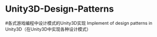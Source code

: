 # Unity3D-Design-Patterns
#各式游戏编程中设计模式的Unity3D实现
Implement of design patterns in Unity3D（在Unity3D中实现各种设计模式）
